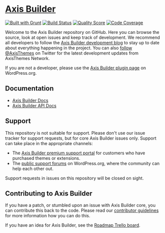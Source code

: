 # [Axis Builder](http://axisthemes.com/axis-builder/)

[![Built with Grunt](https://cdn.gruntjs.com/builtwith.png)](http://gruntjs.com/)
[![Build Status](https://img.shields.io/travis/axisthemes/axis-builder/master.svg?style=flat-square)](https://travis-ci.org/axisthemes/axis-builder)
[![Quality Score](https://img.shields.io/scrutinizer/g/axisthemes/axis-builder.svg?style=flat-square)](https://scrutinizer-ci.com/g/axisthemes/axis-builder)
[![Code Coverage](https://img.shields.io/scrutinizer/coverage/g/axisthemes/axis-builder.svg?style=flat-square)](https://scrutinizer-ci.com/g/axisthemes/axis-builder)

Welcome to the Axis Builder repository on GitHub. Here you can browse the source, look at open issues and keep track of development. We recommend all developers to follow the [Axis Builder development blog](http://dev.axisthemes.com/axis-builder/) to stay up to date about everything happening in the project. You can also [follow @AxisThemes](https://twitter.com/AxisThemes) on Twitter for the latest development updates from AxisThemes Network.

If you are not a developer, please use the [Axis Builder plugin page](http://wordpress.org/plugins/axis-builder/) on WordPress.org.

## Documentation
* [Axis Builder Docs](http://docs.axisthemes.com/documentation/plugins/axis-builder/)
* [Axis Builder API Docs](http://docs.axisthemes.com/apidocs/axis-builder/)

## Support
This repository is not suitable for support. Please don't use our issue tracker for support requests, but for core Axis Builder issues only. Support can take place in the appropriate channels:

* The [Axis Builder premium support portal](http://support.axisthemes.com/) for customers who have purchased themes or extensions.
* The [public support forums](http://wordpress.org/support/plugin/axis-builder) on WordPress.org, where the community can help each other out.

Support requests in issues on this repository will be closed on sight.

## Contributing to Axis Builder
If you have a patch, or stumbled upon an issue with Axis Builder core, you can contribute this back to the code. Please read our [contributor guidelines](https://github.com/axisthemes/axis-builder/blob/master/CONTRIBUTING.md) for more information how you can do this.

If you have an idea for Axis Builder, see the [Roadmap Trello board](https://trello.com/b/R0Xt2fB8/axis-builder-roadmap).
